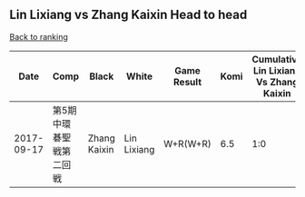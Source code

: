 ## Lin Lixiang vs Zhang Kaixin Head to head

[Back to ranking](../../index.md)




| **Date** | **Comp** | **Black** | **White** | **Game Result** | **Komi** | **Cumulative Lin Lixiang Vs Zhang Kaixin** | **Lin Lixiang Streak** | **Zhang Kaixin Streak** | 
| --- | --- | --- | --- | --- | --- | --- | --- | --- |
| 2017-09-17 | 第5期中環碁聖戦第二回戦 | Zhang Kaixin | Lin Lixiang | W+R(W+R) | 6.5 | 1:0 | 1 | 0 |




